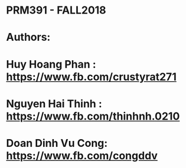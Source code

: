 # PRM391 - FALL2018
# Authors:
#   Huy Hoang Phan   : https://www.fb.com/crustyrat271
#   Nguyen Hai Thinh : https://www.fb.com/thinhnh.0210
#   Doan Dinh Vu Cong: https://www.fb.com/congddv
